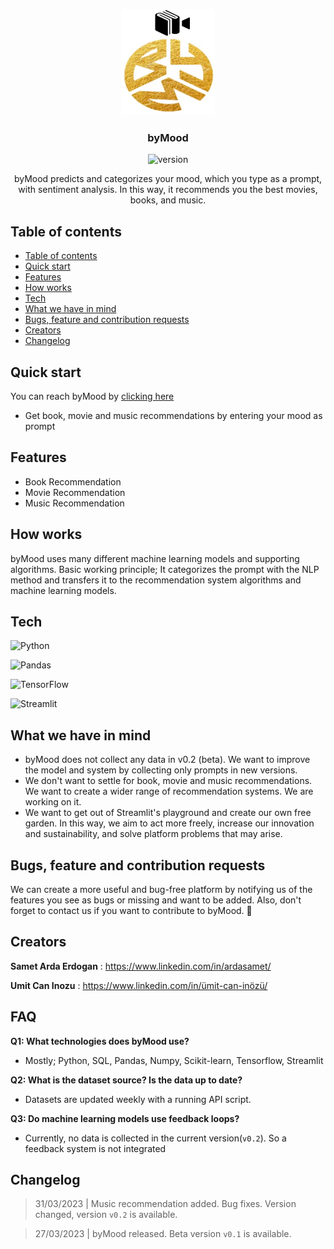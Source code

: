 <p align="center">
  <a href="https://ardasamett-bymood-v1-app-s3zy0j.streamlit.app/">
    <img src="images/bym_logo.png" alt="Logo" width=150 height=170>
  </a>


  <h3 align="center">byMood</h3>

<center>

![version](https://img.shields.io/badge/Version-0.2%20(Beta)-green)

</center>

  <p align="center">
    byMood predicts and categorizes your mood, which you type as a prompt, with sentiment analysis. In this way, it recommends you the best movies, books, and music.
    <br>
    
  </p>
</p>


## Table of contents

- [Table of contents](#table-of-contents)
- [Quick start](#quick-start)
- [Features](#features)
- [How works](#how-works)
- [Tech](#tech)
- [What we have in mind](#what-we-have-in-mind)
- [Bugs, feature and contribution requests](#bugs-feature-and-contribution-requests)
- [Creators](#creators)
- [Changelog](#changelog)


## Quick start

You can reach byMood by <a href="http://bymood.me/"> clicking here </a>

- Get book, movie and music recommendations by entering your mood as prompt
  

## Features

* Book Recommendation
* Movie Recommendation
* Music Recommendation

## How works

byMood uses many different machine learning models and supporting algorithms. Basic working principle; It categorizes the prompt with the NLP method and transfers it to the recommendation system algorithms and machine learning models.

## Tech

![Python](https://img.shields.io/badge/python-3670A0?style=for-the-badge&logo=python&logoColor=ffdd54)

![Pandas](https://img.shields.io/badge/pandas-%23150458.svg?style=for-the-badge&logo=pandas&logoColor=white)

![TensorFlow](https://img.shields.io/badge/TensorFlow-%23FF6F00.svg?style=for-the-badge&logo=TensorFlow&logoColor=white)

![Streamlit](https://img.shields.io/badge/streamlit-%23FF4B4B.svg?&style=for-the-badge&logo=streamlit&logoColor=white")


## What we have in mind

* byMood does not collect any data in v0.2 (beta). We want to improve the model and system by collecting only prompts in new versions.
* We don't want to settle for book, movie and music recommendations. We want to create a wider range of recommendation systems. We are working on it.
* We want to get out of Streamlit's playground and create our own free garden. In this way, we aim to act more freely, increase our innovation and sustainability, and solve platform problems that may arise.

## Bugs, feature and contribution requests

We can create a more useful and bug-free platform by notifying us of the features you see as bugs or missing and want to be added. Also, don't forget to contact us if you want to contribute to byMood. :metal: 



## Creators

**Samet Arda Erdogan** : <https://www.linkedin.com/in/ardasamet/>

**Umit Can Inozu** : <https://www.linkedin.com/in/ümit-can-inözü/>


## FAQ

**Q1: What technologies does byMood use?** 

* Mostly; Python, SQL, Pandas, Numpy, Scikit-learn, Tensorflow, Streamlit

**Q2: What is the dataset source? Is the data up to date?** 

* Datasets are updated weekly with a running API script.

**Q3: Do machine learning models use feedback loops?** 

* Currently, no data is collected in the current version(``v0.2``). So a feedback system is not integrated



## Changelog


> 31/03/2023 |  Music recommendation added. Bug fixes. Version changed, version ``v0.2`` is available.

> 27/03/2023 |  byMood released. Beta version ``v0.1`` is available.
